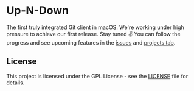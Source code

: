 # Up-N-Down

The first truly integrated Git client in macOS. We're working under high pressure to achieve our first release. Stay tuned ✌️ 
You can follow the progress and see upcoming features in the [issues](https://github.com/up-n-down/Up-N-Down/issues) and [projects tab](https://github.com/up-n-down/Up-N-Down/projects).

## License

This project is licensed under the GPL License - see the [LICENSE](LICENSE) file for details.

